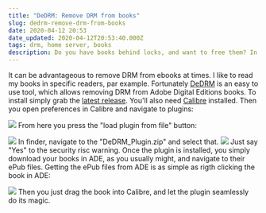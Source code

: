 ```yaml
---
title: "DeDRM: Remove DRM from books"
slug: dedrm-remove-drm-from-books
date: 2020-04-12 20:53
date_updated: 2020-04-12T20:53:40.000Z
tags: drm, home server, books
description: Do you have books behind locks, and want to free them? In this post I'll go through how I remove DRM from my books
---
```


It can be advantageous to remove DRM from ebooks at times. I like to read my books in specific readers, par example. Fortunately [DeDRM](https://github.com/apprenticeharper/DeDRM_tools) is an easy to use tool, which allows removing DRM from Adobe Digital Editions books. To install simply grab the [latest release](https://github.com/apprenticeharper/DeDRM_tools/releases). You'll also need [Calibre](https://calibre-ebook.com) installed. Then you open preferences in Calibre and navigate to plugins:

![](/content/images/2020/04/Screenshot-2020-04-12-at-22.48.53.png)
From here you press the "load plugin from file" button:

![](/content/images/2020/04/Screenshot-2020-04-12-at-22.49.35.png)
In finder, navigate to the "DeDRM_Plugin.zip" and select that.
![](/content/images/2020/04/Screenshot-2020-04-12-at-22.50.01.png)
Just say "Yes" to the security risc warning. Once the plugin is installed, you simply download your books in ADE, as you usually might, and navigate to their ePub files. Getting the ePub files from ADE is as simple as rigth clicking the book in ADE:

![](/content/images/2020/04/Screenshot-2020-04-12-at-22.52.52.png)
Then you just drag the book into Calibre, and let the plugin seamlessly do its magic. 
